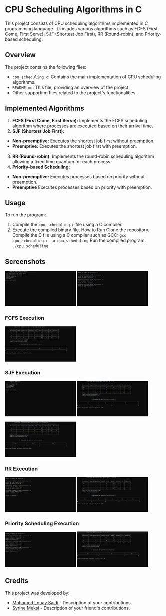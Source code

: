 # CPU Scheduling Algorithms in C
This project consists of CPU scheduling algorithms implemented in C programming language. It includes various algorithms such as FCFS (First Come, First Serve), SJF (Shortest Job First), RR (Round-robin), and Priority-based scheduling.

## Overview
The project contains the following files:

- `cpu_scheduling.c`: Contains the main implementation of CPU scheduling algorithms.
- `README.md`: This file, providing an overview of the project.
- Other supporting files related to the project's functionalities.
## Implemented Algorithms
1. **FCFS (First Come, First Serve):** Implements the FCFS scheduling algorithm where processes are executed based on their arrival time.
2. **SJF (Shortest Job First):**
- **Non-preemptive:** Executes the shortest job first without preemption.
- **Preemptive**: Executes the shortest job first with preemption.
3. **RR (Round-robin):** Implements the round-robin scheduling algorithm allowing a fixed time quantum for each process.
4. **Priority-based Scheduling:**
- **Non-preemptive:** Executes processes based on priority without preemption.
- **Preemptive** Executes processes based on priority with preemption.
## Usage
To run the program:

1. Compile the `cpu_scheduling.c` file using a C compiler.
2. Execute the compiled binary file.
How to Run
Clone the repository.
Compile the C file using a C compiler such as GCC: `gcc cpu_scheduling.c -o cpu_scheduling`
Run the compiled program: `./cpu_scheduling`
## Screenshots
<img src="Screenshots/startmenu.png" width="45%">  <img src="Screenshots/input.png" width="45%">
### FCFS Execution
<img src="Screenshots/fcfs-fifo.png" width="45%">

### SJF Execution
<img src="Screenshots/menusjf.png" width="45%">  <img src="Screenshots/sjf1.png" width="45%">

<img src="Screenshots/sjf2.png" width="45%">

### RR Execution
<img src="Screenshots/inputrr.png" width="45%">  <img src="Screenshots/rr.png" width="45%">

### Priority Scheduling Execution
<img src="Screenshots/inputprio.png" width="45%">  <img src="Screenshots/prio.png" width="45%">
## Credits

This project was developed by:
- [Mohamed Louay Saidi](https://github.com/MohamedLouaySaidi) - Description of your contributions.
- [Syrine Meksi](https://github.com/MeksiSyrine) - Description of your friend's contributions.

